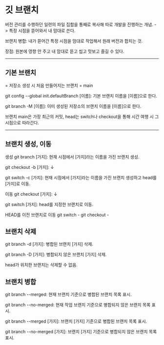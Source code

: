 # 깃 브랜치

버전 관리를 수행하던 일련의 파일 집합을 통째로 복사해 따로 개발을 진행하는 개념.
-> 특정 시점을 뜯어와서 내 맘대로 쓴다.

브랜치 병합: 내가 뜯어간 특정 시점을 맘대로 작업해서 원래 버전과 합치는 것.

장점: 원본에 영향 안 주고 내 맘대로 뜯고 씹고 맛보고 즐길 수 있다.

<hr/>

## 기본 브랜치

= 저장소 생성 시 처음 만들어지는 브랜치 = main

git config --global init.defaultBranch [이름]: 기본 브랜치 이름을 [이름]으로 한다.

git branch -M [이름]: 이미 생성된 저장소의 브랜치 이름을 [이름]으로 한다.

브랜치 main은 가장 최근의 커밋, head는 switch나 checkout을 통해 시간 여행 시 그 시점으로 따라간다.
<hr/>

## 브랜치 생성, 이동

생성
git branch [가지]: 현재 시점에서 [가지]라는 이름을 가진 브랜치 생성.

git checkout -b [가지]: ↓

git switch -c [가지]: 현재 시점에서 [가지]라는 이름을 가진 브랜치 생성하고 head를 [가지]로 이동.

이동
git checkout [가지]:   ↓

git switch [가지]: head를 지정한 브랜치로 이동.

HEAD를 이전 브랜치로 이동
git switch - 
git checkout - 

## 브랜치 삭제

git branch -d [가지]: 병합된 브랜치 [가지] 삭제.

git branch -D [가지]: 병합되지 않은 브랜치 [가지] 삭제.

head가 위치한 브랜치는 삭제할 수 없음.

## 브랜치 병합

git branch --merged: 현재 브랜치 기준으로 병합된 브랜치 목록 표시.

git branch --no-merged: 현재 작업 브랜치 기준으로 병합되지 않은 브랜치 목록 표시.

git branch --merged [가지]: 브랜치 [가지] 기준으로 병합된 브랜치 목록 표시.

git branch --no-merged [가지]: 브랜치 [가지] 기준으로 병합되지 않은 브랜치 목록 표시.
